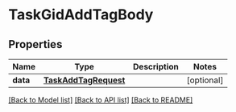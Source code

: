# TaskGidAddTagBody

## Properties
Name | Type | Description | Notes
------------ | ------------- | ------------- | -------------
**data** | [**TaskAddTagRequest**](TaskAddTagRequest.md) |  | [optional] 

[[Back to Model list]](../README.md#documentation-for-models) [[Back to API list]](../README.md#documentation-for-api-endpoints) [[Back to README]](../README.md)

